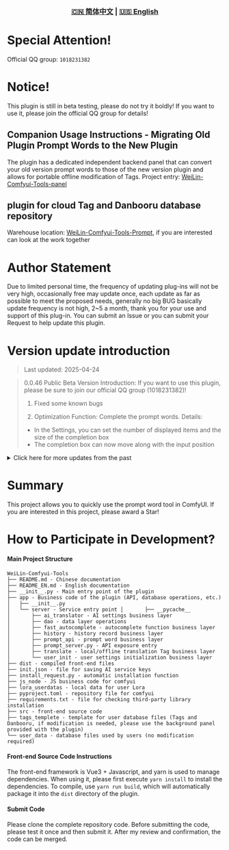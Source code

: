 <div align="center">
  
### [🇨🇳 简体中文](README.md) | [🇺🇸 English](README_EN.md)

</div>

# Special Attention!

Official QQ group: `1018231382`

# Notice!

This plugin is still in beta testing, please do not try it boldly! If you want to use it, please join the official QQ group for details!

## Companion Usage Instructions - Migrating Old Plugin Prompt Words to the New Plugin
The plugin has a dedicated independent backend panel that can convert your old version prompt words to those of the new version plugin and allows for portable offline modification of Tags. Project entry: [WeiLin-Comfyui-Tools-panel](https://github.com/weilin9999/WeiLin-Comfyui-Tools-panel)

## plugin for cloud Tag and Danbooru database repository
Warehouse location: [WeiLin-Comfyui-Tools-Prompt](https://github.com/weilin9999/WeiLin-Comfyui-Tools-Prompt), if you are interested can look at the work together

# Author Statement

Due to limited personal time, the frequency of updating plug-ins will not be very high, occasionally free may update once, each update as far as possible to meet the proposed needs, generally no big BUG basically update frequency is not high, 2~5 a month, thank you for your use and support of this plug-in. You can submit an Issue or you can submit your Request to help update this plugin.

# Version update introduction

> Last updated: 2025-04-24

> 0.0.46 Public Beta Version Introduction: If you want to use this plugin, please be sure to join our official QQ group (1018231382)! 
>
> 1. Fixed some known bugs
>
> 2. Optimization Function: Complete the prompt words. Details:
>   * In the Settings, you can set the number of displayed items and the size of the completion box
>   * The completion box can now move along with the input position
>

<details>
<summary>Click here for more updates from the past</summary>


> 0.0.45 Public Beta Version 2025-04-22
>
> 1. Fixed some known bugs
>
> 2. New features: Batch import Tag function (Some logical issues have been fixed and some new functions have been optimized)
>
> 3. New addition: Record the height of the input box. Each time it is opened, it will maintain the height of the previous state
>
> 4. Fixed the issue of incomplete loading of the Lora manager
>

> 0.0.42 Public Beta Version 2025-04-22
>
> 1. Fixed some known bugs
>
> 2. New feature: Batch import Tag function
>
> 3. New features: Tag sharing and batch sharing functions
>

> 0.0.41 Public Beta Version 2025-04-16
>
> 1. Fixed some known bugs
>

> 0.0.40 Public Beta Version 2025-04-15
>
> 1. Fixed the node running error problem and fixed some known bugs
>
> 2. Modify the Lora heap node. You can operate Lora heap directly on the node
>

> 0.0.38 Public Beta Version 2025-04-14
>
> 1. Fixed some known bugs
>
> 2. Only Lora heap nodes are added
>
> 3. Optimize Lora Manager and add a shortcut window of Lora Manager in the UI main interface
>
> 4. The shortcut button of Lora heap is added to the node, and the information of Lora heap of the node can be displayed directly by clicking it
>

> 0.0.37 Public Beta Version 2025-04-13
>
> 1. Fixed some known bugs
>
> 2. Optimized the logjam problem of Lora manager
>
> 3. Added basic model display and Lora Raw data display in Lora details
>
> 4. Added the Tag operation prompt
>
> 5. Added the image conversion function in the hover sphere
>

> 0.0.36 Public Beta Version 2025-04-08
>
> 1. Fixed some known bugs
>
> 2. Optimized completion accuracy
>

> 0.0.35 Public Beta Version 2025-04-07
>
> 1. The new feature can hide Lora and hide Tag functions, which can temporarily block Lora and Tag you want
>

> 0.0.34 Public Beta Version 2025-04-06
>
> 1. Fixed an issue where history would not record
>

> 0.0.33 Public Beta Version 2025-04-04
>
> 1. Fix collection and history request errors
>

> 0.0.32 Public Beta Version 2025-04-03
>
> 1. **Fix the issue again - the issue has been resolved** Fix old data migration will not move in its own added data, You can go to the directory ```user_data_old``` and change the name of the data file to ```userdatas_zh_CN.db``` and then go back to the folder ```user_data``` and delete all the files in the folder. Then paste the change name ```userdatas_zh_CN.db``` into this folder and start Comfyui to migrate the data again!
>

> 0.0.31 Public Beta Version  2025-04-02
> 1. Add newline display, and Tag display will follow newline after newline
>
> 2. Fix the problem that the old data migration will not move the data you add into it. You can go to the directory ```user_data_old``` and change the name of the data file to ```userdatas_zh_CN.db``` and then return to the folder ```user_data``` and delete all the files in the folder. Then paste the change name ```userdatas_zh_CN.db``` into this folder and start Comfyui to migrate the data again!
>

> 0.0.30 Public Beta Version 2025-04-01
>
> 1. Fix the Tag moving issue when editing
>
> 2. Added Cloud warehouse! You can use the cloud warehouse to dynamically get prompt words or update Danbooru, open in the UI "Share Cloud data"!
>
> 3. Optimize performance issues
>
> 4. Fixed some known bugs

> 0.0.28 Public Beta Version 2025-03-31
>
> 1. Modified the new database pull method has been disclosed to the warehouse: [WeiLin-Comfyui-Tools-Prompt](https://github.com/weilin9999/WeiLin-Comfyui-Tools-Prompt), interested partners can check how to add your own tag or danbooru
>
> 2. Optimized the automatic completion function

> 0.0.27 Public Beta Version 2025-03-30
>
> 1. The search Tag is highlighted, and you can choose to automatically add the search Tag to the prompt words
>
> 2. Modify the prompt words in Lora detail page to add the function of hiding and expanding
>
> 3. Modify the Tag editing operation nowhere method and add an edit mode selection

> 0.0.26 Public Beta Version 2025-03-27
>
> 1. Modified the default prompt words to automatically add commas
>
> 2. Modify the test translation error prompt to avoid misleading
>
> 3. Hide the Lora box to make the node cleaner

> 0.0.24 2025-03-25 Public Beta Version
>
> 1. The translation library function has been added in the UI settings. You can replace the third-party translation with the translation library function. To use it, simply install the translation library by clicking "Install". It is convenient to use and has a complete translation function. -- v0.0.23 2025-03-24 
>
> 2. New Node: Lora is not loaded. The absence of the Lora information box for this node can reduce the node size -- v0.0.23 2025-03-24 
>
> 3. Fixed the issue where history records were not being saved and the problem of the names of favorites not being displayed -- v0.0.23 2025-03-24 
>
> 4. Fixed the issue where the last item in the Lora stack was not being deleted -- v0.0.23 2025-03-24 
>
> 5. Optimized the issue of translation timeout or local data acquisition timeout caused by too many tags -- v0.0.23 2025-03-24 
>
> 6. Fixed the issue where the floating ball would jump -- v0.0.23 2025-03-24 
>
> 7. Adjustment: The minimum size of the floating ball is set to 6, the upper limit of the size is 999999, and the maximum number of floating balls is adjusted to 100 -- v0.0.23 2025-03-24 
>
> 8. Fixed the issue where the plugin was not functioning properly in Comfyui version v0.3.27 -- v0.0.24 2025-03-25

> 0.0.20 2025-03-18 Public Beta Version
>
>1. Fix bug.

> 0.0.19 2025-03-17 Public Beta Version
>
>1. Split the prompt words of the node and the text of Lora to make it more intuitive.
>
>2. Added the function of searching for Lora, enabling users to find the Lora they want more quickly.

> 0.0.18 Public Beta Version 2025-03-03
>
>1. Add a new node list (opened in the floating ball), which can quickly open all the nodes of this node without the need to enlarge the nodes to find them

> 0.0.17 Public Beta Version 2025-02-22
>
> 1.Fix the bug where adding weights would delete other types of parentheses.

> 0.0.16 2025-02-14 Public beta version introduction If you want to use this plugin, please be sure to join our official QQ group (1018231382)!
>
>1. Node modification, adding clip node output
>
>2. Node modification, added string content input merging
>
>3. Fixed known bugs
>
>4. Modified the addition and subtraction of parentheses in the control bar of Tag


> 0.0.13 Public beta version introduction If you want to use this plug-in please be sure to enter our official QQ group (1018231382)!
>
> 1. Fixed known bugs
>
> 2. New Features -Lora supports one-click caching of all Lora files
>
> 3. New feature - Support to load the corresponding Lora prompt words at the same time when loading Lora (need to set the prompt words for Lora to take effect!)

> 0.0.12 Public beta version introduction
>
> 1. Fixed known bugs

> 0.0.0.3 Beta Version Introduction
>
> 1. Updated AI dialogue function
>
> 2. Updated Danbooru word library to 2024-11-30
>
> 3. All tags and word libraries are written into the database, we no longer use json files to store our tags and word libraries, because there is too much data to retrieve too slowly
>
> 4. Performance optimization

> 0.0.0.1 Version Introduction (Due to my work, I have time to update the plug-in, forgive me! Thank you very much for your support of this plugin!)
>
> 1. Upload Version 0.0.0.1

</details>

# Summary

This project allows you to quickly use the prompt word tool in ComfyUI. If you are interested in this project, please award a Star!

# How to Participate in Development? 

#### Main Project Structure 

```
WeiLin-Comfyui-Tools
├── README.md - Chinese documentation
├── README_EN.md - English documentation
├── __init__.py - Main entry point of the plugin
├── app - Business code of the plugin (API, database operations, etc.) │   ├── __init__.py
│   └── server - Service entry point │       ├── __pycache__
│       ├── ai_translator - AI settings business layer
│       ├── dao - data layer operations
│       ├── fast_autocomplete - autocomplete function business layer
│       ├── history - history record business layer
│       ├── prompt_api - prompt word business layer
│       ├── prompt_server.py - API exposure entry
│       ├── translate - local/offline translation Tag business layer
│       └── user_init - user settings initialization business layer
├── dist - compiled front-end files
├── init.json - file for saving AI service keys
├── install_request.py - automatic installation function
├── js_node - JS business code for comfyui
├── lora_userdatas - local data for user Lora
├── pyproject.toml - repository file for comfyui
├── requirements.txt - file for checking third-party library installation
├── src - front-end source code
├── tags_templete - template for user database files (Tags and Danbooru, if modification is needed, please use the background panel provided with the plugin)
└── user_data - database files used by users (no modification required) 
```


#### Front-end Source Code Instructions
The front-end framework is Vue3 + Javascript, and yarn is used to manage dependencies. When using it, please first execute `yarn install` to install the dependencies. To compile, use `yarn run build`, which will automatically package it into the `dist` directory of the plugin. 

#### Submit Code
Please clone the complete repository code. Before submitting the code, please test it once and then submit it. After my review and confirmation, the code can be merged.